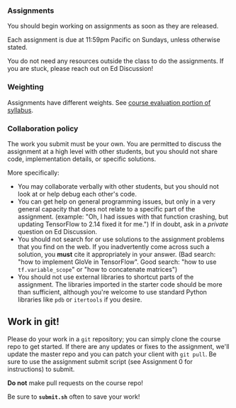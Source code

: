 ### Assignments

You should begin working on assignments as soon as they are released.

Each assignment is due at 11:59pm Pacific on Sundays, unless otherwise stated.

You do not need any resources outside the class to do the assignments.  If
you are stuck, please reach out on Ed Discussion!

### Weighting

Assignments have different weights. See [course evaluation portion of syllabus](https://github.com/datasci-w266/2025-summer-main/blob/master/syllabus/README.md#course-evaluation).

### Collaboration policy

The work you submit must be your own. You are permitted to discuss the 
assignment at a high level with other students, but you should not share code, 
implementation details, or specific solutions.

More specifically:
- You may collaborate verbally with other students, but you should not look at 
  or help debug each other's code.
- You can get help on general programming issues, but only in a very general 
  capacity that does not relate to a specific part of the assignment. (example: 
  "Oh, I had issues with that function crashing, but updating TensorFlow to 2.14 
  fixed it for me.") If in doubt, ask in a *private* question on Ed Discussion.
- You should not search for or use solutions to the assignment problems that you 
  find on the web. If you inadvertently come across such a solution, you 
  **must** cite it appropriately in your answer. (Bad search: "how to implement 
  GloVe in TensorFlow". Good search: "how to use `tf.variable_scope`" or "how to 
  concatenate matrices")
- You should not use external libraries to shortcut parts of the assignment. The 
  libraries imported in the starter code should be more than sufficient, 
  although you're welcome to use standard Python libraries like `pdb` or 
  `itertools` if you desire.

## Work in git!

Please do your work in a `git` repository; you can simply clone the course repo 
to get started. If there are any updates or fixes to the assignment, we'll 
update the master repo and you can patch your client with `git pull`.  Be sure
to use the assignment submit script (see Assignment 0 for instructions) to submit.

**Do not** make pull requests on the course repo!

Be sure to **`submit.sh`** often to save your work!
